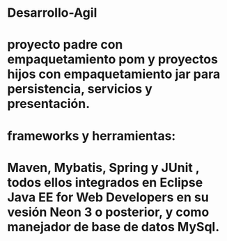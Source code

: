 # Desarrollo-Agil
# proyecto padre con empaquetamiento pom y proyectos hijos con empaquetamiento jar para persistencia, servicios y presentación.
# frameworks y herramientas:
# Maven, Mybatis, Spring y JUnit , todos ellos integrados en Eclipse Java EE for Web Developers en su vesión Neon 3 o posterior, y como manejador de base de datos MySql.
